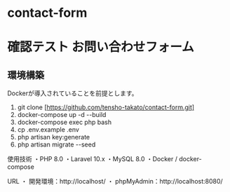 # contact-form
# 確認テスト お問い合わせフォーム

## 環境構築

Dockerが導入されていることを前提とします。

1. git clone [https://github.com/tensho-takato/contact-form.git]
2. docker-compose up -d --build
3. docker-compose exec php bash
4. cp .env.example .env
5. php artisan key:generate
6. php artisan migrate --seed

使用技術
・PHP 8.0
・Laravel 10.x
・MySQL 8.0
・Docker / docker-compose

URL
・ 開発環境：http://localhost/
・ phpMyAdmin：http://localhost:8080/

